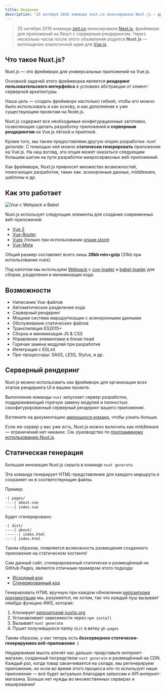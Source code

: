 ```yaml
---
title: Введение
description: "25 октября 2016 команда zeit.co анонсировала Next.js — фреймворк для приложений на React с серверным рендерингом. Через несколько часов после этого объявления родился Nuxt.js — воплощение аналогичной идеи для Vue.js."
---
```


> 25 октября 2016 команда [zeit.co](https://zeit.co/) анонсировала [Next.js](https://zeit.co/blog/next), фреймворк для приложений на React с серверным рендерингом. Через несколько часов после этого объявления родился **Nuxt.js** — воплощение аналогичной идеи для [Vue.js](https://vuejs.org).

## Что такое Nuxt.js?

Nuxt.js — это фреймворк для универсальных приложений на Vue.js.

Основной задачей этого фреймворка является **рендеринг пользовательского интерфейса** в условиях абстракции от клиент-серверной архитектуры.

Наша цель — создать фреймворк настолько гибкий, чтобы его можно было использовать и как основу, и как дополнение к уже существующим проектам на Node.js.

Nuxt.js содержит все необходимые конфигурационные заготовки, позволяющие сделать разработку приложений **с серверным рендерингом** на Vue.js лёгкой и приятной.

Кроме того, мы также предоставляем другую опцию разработки: *nuxt generate*. С помощью неё можно **статически генерировать** приложения на Vue.js.
На наш взгляд, эта опция может оказаться следующим большим шагом на пути разработки микросервисных веб-приложений.

Как фреймворк, Nuxt.js привносит множество возможностей, помогающих разработке, таких как: асинхронные данные, middleware, шаблоны и др.

## Как это работает

![Vue с Webpack и Babel](https://i.imgur.com/avEUftE.png)

Nuxt.js использует следующие элементы для создания современных веб-приложений:
- [Vue 2](https://github.com/vuejs/vue)
- [Vue-Router](https://github.com/vuejs/vue-router)
- [Vuex](https://github.com/vuejs/vuex) (только при использовании [опции store](/guide/vuex-store))
- [Vue-Meta](https://github.com/declandewet/vue-meta)

Общий размер составляет всего лишь **28kb min+gzip** (31kb при использовании vuex).

Под капотом мы используем [Webpack](https://github.com/webpack/webpack) с [vue-loader](https://github.com/vuejs/vue-loader) и [babel-loader](https://github.com/babel/babel-loader) для сборки, разделения и минимизации кода.

## Возможности

- Написание Vue-файлов
- Автоматическое разделение кода
- Серверный рендеринг
- Мощная система маршрутизации с асинхронными данными
- Обслуживание статических файлов
- Транспиляция ES2015+
- Сборка и минимизация JS & CSS
- Управление элементами в блоке head
- Горячая замена модулей при разработке
- Интеграция c ESLint
- Пре-процессоры: SASS, LESS, Stylus, и др.

## Серверный рендеринг

Nuxt.js можно использовать как фреймворк для организации всех этапов рендеринга UI в вашем проекте.

Выполнение команды `nuxt` запускает сервер разработки, поддерживающий горячую замену модулей и полностью сконфигурированный серверный рендеринг вашего приложения.

Взгляните на документацию [имеющихся команд](/guide/commands), чтобы узнать больше.

Если же сервер у вас уже есть, Nuxt.js можно включить как middleware — ограничений нет никаких. См. руководство по [программному использованию Nuxt.js](/api).

## Статическая генерация

Большая инновация Nuxt.js скрыта в команде `nuxt generate`.

Эта команда генерирует HTML-представление для каждого маршрута и сохраняет их в соответствующие файлы.

Пример:

```bash
-| pages/
----| about.vue
----| index.vue
```

Будет сгенерировано:
```
-| dist/
----| about/
------| index.html
----| index.html
```

Таким образом, появляется возможность размещения созданного приложения на статическом хостинге!

Сам данный сайт, сгенерированный статически и размещённый на GitHub Pages, является отличным примером этого подхода:
- [Исходный код](https://github.com/nuxt/nuxtjs.org)
- [Сгенерированный код](https://github.com/nuxt/nuxtjs.org/tree/gh-pages)

Генерировать HTML вручную при каждом обновлении [репозитория документации](https://github.com/nuxt/docs) мы, разумеется, не хотим, так что каждый пуш вызывает лямбда-функцию AWS, которая:
1. Клонирует [репозиторий nuxtjs.org](https://github.com/nuxt/nuxtjs.org)
2. Устанавливает зависимости через `npm install`
3. Вызывает `nuxt generate`
4. Пушит получившуюся папку `dist` в ветку `gh-pages`

Таким образом, у нас теперь есть **безсерверное статически-генерируемое веб-приложение** :)

Неудержимая мысль влечёт нас дальше: представьте интернет-магазин, созданный посредством `nuxt generate` и размещённый на CDN. Каждый раз, когда товар заканчивается на складе, мы регенерируем приложение, но если во время этого процесса кто-то использует наше приложение — всё будет актуально благодаря запросам к API интернет-магазина. Больше нет нужды во множественных серверах и кешировании!
